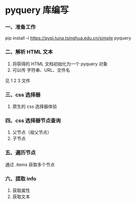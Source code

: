 ﻿# pyquery 库编写

### 一、准备工作
pip install -i https://pypi.tuna.tsinghua.edu.cn/simple pyquery

### 二、解析 HTML 文本
1. 将获得的 HTML 文档初始化为一个 pyquery 对象
2. 可以传 字符串、URL、文件名

见 1 2 3 文件

### 三、css 选择器  
1. 原生的 css 选择器体验

### 四、css 选择器节点查询
1. 父节点（祖父节点）
2. 子节点
 
### 五、遍历节点  
通过 .items 获取多个节点

### 六、提取 info
1. 获取属性
2. 获取文本